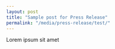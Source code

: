 ```yaml
---
layout: post
title: "Sample post for Press Release"
permalink: "/media/press-release/test/"
---
```

Lorem ipsum sit amet
